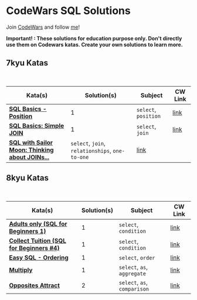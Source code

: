 # CodeWars SQL Solutions

Join [CodeWars](https://www.codewars.com/r/hbGshA) and follow [me](https://www.codewars.com/users/hevalhazalkurt)!

<b>Important! : These solutions for education purpose only. Don't directly use them on Codewars katas. Create your own solutions to learn more.</b>

## 7kyu Katas

<br>

| Kata(s) | Solution(s)  | Subject | CW Link |
|---------------------------------------------------------------------|-------------------------------------------------|--|--|
| [**SQL Basics - Position**](7kyu_Katas/SQL_Basics_Position.md) | 1  | `select`, `position` | [link](https://www.codewars.com/kata/59401e0e54a655a298000040) |
| [**SQL Basics: Simple JOIN**](7kyu_Katas/SQL_Basics_Simple_JOIN.md) | 1  | `select`, `join` | [link](https://www.codewars.com/kata/5802e32dd8c944e562000020) |
| [**SQL with Sailor Moon: Thinking about JOINs...**](7kyu_Katas/SQL_with_Sailor_Moon_Thinking_about_JOINs.md)     | `select`, `join`, `relationships`, `one-to-one` | [link](https://www.codewars.com/kata/5ab7a736edbcfc8e62000007) |


## 8kyu Katas

<br>

| Kata(s) | Solution(s) | Subject | CW Link |
|--|--|--|--|
| [**Adults only (SQL for Beginners 1)**](8kyu_Katas/Adults_only_SQL_for_Beginners_1.md) | 1 | `select`, `condition` | [link](https://www.codewars.com/kata/590a95eede09f87472000213) |
| [**Collect Tuition (SQL for Beginners #4)**](8kyu_Katas/Collect_Tuition_SQL_for_Beginners_4.md) | 1 | `select`, `condition` | [link](https://www.codewars.com/kata/5910b0d378cc2ba91400000b) |
| [**Easy SQL - Ordering**](8kyu_Katas/Easy_SQL_Ordering.md) | 1 | `select`, `order` | [link](https://www.codewars.com/kata/593ed37c93350098d600001d) |
| [**Multiply**](8kyu_Katas/Multiply.md) | 1 | `select`, `as`, `aggregate ` | [link](https://www.codewars.com/kata/50654ddff44f800200000004) |
| [**Opposites Attract**](8kyu_Katas/Opposites_Attract.md) | 2 | `select`, `as`, `comparison ` | [link](https://www.codewars.com/kata/555086d53eac039a2a000083) |
